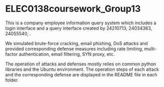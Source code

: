 # ELEC0138coursework_Group13
This is a company employee information query system which includes a login interface and a query interface created by 24210713, 24034383, 24055540, .  

We simulated brute-force cracking, email phishing, DoS attacks and provided corresponding defense measures including rate limiting, multi-factor authentication, email filtering, SYN proxy, etc.  

The operation of attacks and defenses mostly relies on common python libraries and the Ubuntu environment. The operation steps of each attack and the corresponding defense are displayed in the README file in each folder.
